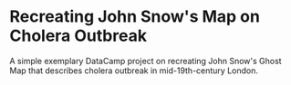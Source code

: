 # Recreating John Snow's Map on Cholera Outbreak

A simple exemplary DataCamp project on recreating John Snow's Ghost Map that describes cholera outbreak in mid-19th-century London.
